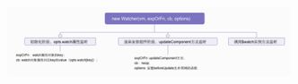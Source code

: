 ![创建监听的方式](https://github.com/floraluo/blog/blob/master/%E6%80%9D%E7%BB%B4%E5%AF%BC%E5%9B%BE/Vue%E5%88%9B%E5%BB%BA%E7%9B%91%E5%90%AC%E7%9A%84%E6%96%B9%E5%BC%8F.png)